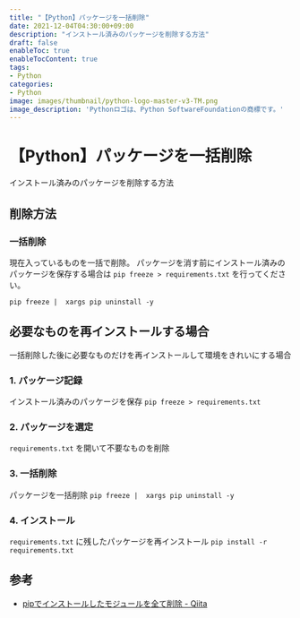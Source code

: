 ```yaml
---
title: "【Python】パッケージを一括削除"
date: 2021-12-04T04:30:00+09:00
description: "インストール済みのパッケージを削除する方法"
draft: false
enableToc: true
enableTocContent: true
tags: 
- Python
categories: 
- Python
image: images/thumbnail/python-logo-master-v3-TM.png
image_description: 'Pythonロゴは、Python SoftwareFoundationの商標です。'
---
```


# 【Python】パッケージを一括削除
インストール済みのパッケージを削除する方法

## 削除方法

### 一括削除
現在入っているものを一括で削除。
パッケージを消す前にインストール済みのパッケージを保存する場合は `pip freeze > requirements.txt` を行ってください。

`pip freeze |  xargs pip uninstall -y`

## 必要なものを再インストールする場合
一括削除した後に必要なものだけを再インストールして環境をきれいにする場合

### 1. パッケージ記録
インストール済みのパッケージを保存
`pip freeze > requirements.txt`

### 2. パッケージを選定
`requirements.txt` を開いて不要なものを削除

### 3. 一括削除
パッケージを一括削除
`pip freeze |  xargs pip uninstall -y`

### 4. インストール
`requirements.txt` に残したパッケージを再インストール
`pip install -r requirements.txt`

## 参考
* <a href="https://qiita.com/hunzy/items/6965dce22cedb046af7c" target="_blank" rel="nofollow noopener">pipでインストールしたモジュールを全て削除 - Qiita</a>
